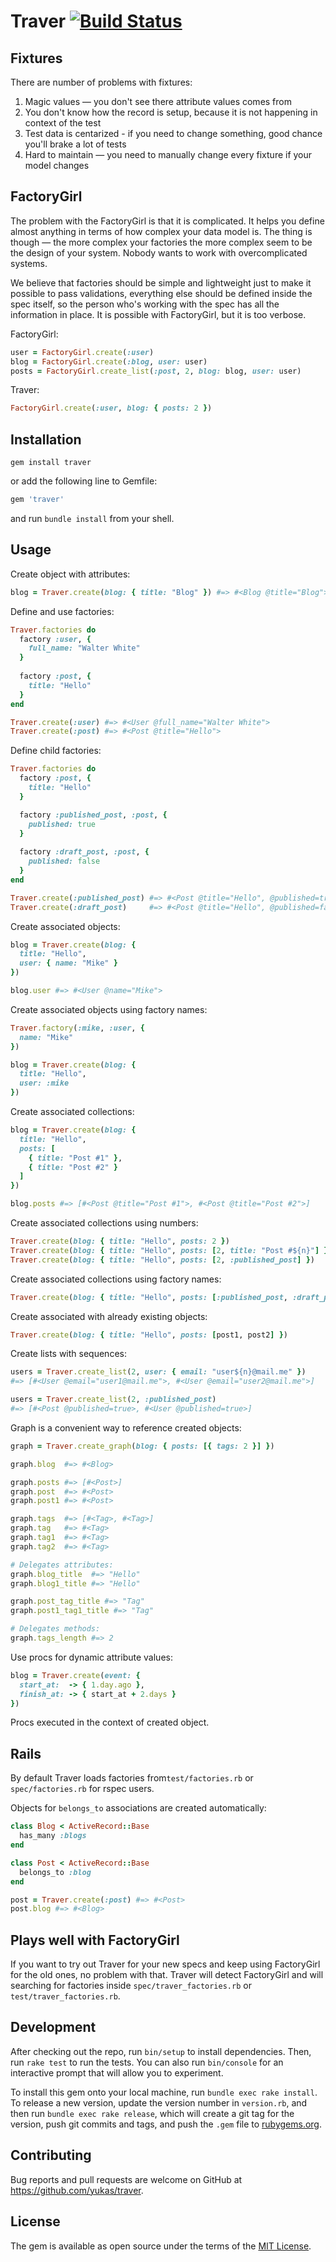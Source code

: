 # Traver [![Build Status](https://travis-ci.org/yukas/traver.svg?branch=master)](https://travis-ci.org/yukas/traver)

## Fixtures
There are number of problems with fixtures:

1. Magic values — you don't see there attribute values comes from
2. You don't know how the record is setup, because it is not happening in context of the test
3. Test data is centarized - if you need to change something, good chance you'll brake a lot of tests
4. Hard to maintain — you need to manually change every fixture if your model changes

## FactoryGirl
The problem with the FactoryGirl is that it is complicated. It helps you define almost anything in terms of how complex your data model is. The thing is though — the more complex your factories the more complex seem to be the design of your system. Nobody wants to work with overcomplicated systems.

We believe that factories should be simple and lightweight just to make it possible to pass validations, everything else should be defined inside the spec itself, so the person who's working with the spec has all the information in place. It is possible with FactoryGirl, but it is too verbose.

FactoryGirl:
```ruby
user = FactoryGirl.create(:user)
blog = FactoryGirl.create(:blog, user: user)
posts = FactoryGirl.create_list(:post, 2, blog: blog, user: user)
```

Traver:
```ruby
FactoryGirl.create(:user, blog: { posts: 2 })
```

## Installation

```shell
gem install traver
```

or add the following line to Gemfile:

```ruby
gem 'traver'
```

and run `bundle install` from your shell.

## Usage

Create object with attributes:

```ruby
blog = Traver.create(blog: { title: "Blog" }) #=> #<Blog @title="Blog">
```

Define and use factories:

```ruby
Traver.factories do
  factory :user, {
    full_name: "Walter White"
  }
  
  factory :post, {
    title: "Hello"
  }
end

Traver.create(:user) #=> #<User @full_name="Walter White">
Traver.create(:post) #=> #<Post @title="Hello">
```

Define child factories:

```ruby
Traver.factories do
  factory :post, {
    title: "Hello"
  }

  factory :published_post, :post, {
    published: true
  }
  
  factory :draft_post, :post, {
    published: false
  }
end

Traver.create(:published_post) #=> #<Post @title="Hello", @published=true>
Traver.create(:draft_post)     #=> #<Post @title="Hello", @published=false>
```

Create associated objects:

```ruby
blog = Traver.create(blog: {
  title: "Hello",
  user: { name: "Mike" }
})

blog.user #=> #<User @name="Mike">
```

Create associated objects using factory names:

```ruby
Traver.factory(:mike, :user, {
  name: "Mike"
})

blog = Traver.create(blog: {
  title: "Hello",
  user: :mike
})

```

Create associated collections:

```ruby
blog = Traver.create(blog: {
  title: "Hello",
  posts: [
    { title: "Post #1" },
    { title: "Post #2" }
  ]
})

blog.posts #=> [#<Post @title="Post #1">, #<Post @title="Post #2">]

```

Create associated collections using numbers:

```ruby
Traver.create(blog: { title: "Hello", posts: 2 })
Traver.create(blog: { title: "Hello", posts: [2, title: "Post #${n}"] })
Traver.create(blog: { title: "Hello", posts: [2, :published_post] })
```

Create associated collections using factory names:

```ruby
Traver.create(blog: { title: "Hello", posts: [:published_post, :draft_post] })
```

Create associated with already existing objects:

```ruby
Traver.create(blog: { title: "Hello", posts: [post1, post2] })
```


Create lists with sequences:

```ruby
users = Traver.create_list(2, user: { email: "user${n}@mail.me" })
#=> [#<User @email="user1@mail.me">, #<User @email="user2@mail.me">]

users = Traver.create_list(2, :published_post)
#=> [#<Post @published=true>, #<User @published=true>]
```

Graph is a convenient way to reference created objects:

```ruby
graph = Traver.create_graph(blog: { posts: [{ tags: 2 }] })

graph.blog  #=> #<Blog>

graph.posts #=> [#<Post>]
graph.post  #=> #<Post>
graph.post1 #=> #<Post>

graph.tags  #=> [#<Tag>, #<Tag>]
graph.tag   #=> #<Tag>
graph.tag1  #=> #<Tag>
graph.tag2  #=> #<Tag>

# Delegates attributes:
graph.blog_title  #=> "Hello"
graph.blog1_title #=> "Hello"

graph.post_tag_title #=> "Tag"
graph.post1_tag1_title #=> "Tag"

# Delegates methods:
graph.tags_length #=> 2
```

Use procs for dynamic attribute values:

```ruby
blog = Traver.create(event: {
  start_at:  -> { 1.day.ago },
  finish_at: -> { start_at + 2.days }
})
```

Procs executed in the context of created object.

## Rails

By default Traver loads factories from`test/factories.rb` or `spec/factories.rb` for rspec users.

Objects for `belongs_to` associations are created automatically:

```ruby
class Blog < ActiveRecord::Base
  has_many :blogs
end

class Post < ActiveRecord::Base
  belongs_to :blog
end

post = Traver.create(:post) #=> #<Post>
post.blog #=> #<Blog>
```

## Plays well with FactoryGirl

If you want to try out Traver for your new specs and keep using FactoryGirl for the old ones, no problem with that. Traver will detect FactoryGirl and will searching for factories inside `spec/traver_factories.rb` or `test/traver_factories.rb`.

## Development

After checking out the repo, run `bin/setup` to install dependencies. Then, run `rake test` to run the tests. You can also run `bin/console` for an interactive prompt that will allow you to experiment.

To install this gem onto your local machine, run `bundle exec rake install`. To release a new version, update the version number in `version.rb`, and then run `bundle exec rake release`, which will create a git tag for the version, push git commits and tags, and push the `.gem` file to [rubygems.org](https://rubygems.org).

## Contributing

Bug reports and pull requests are welcome on GitHub at https://github.com/yukas/traver.


## License

The gem is available as open source under the terms of the [MIT License](http://opensource.org/licenses/MIT).

